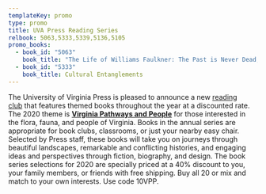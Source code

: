 ```yaml
---
templateKey: promo
type: promo
title: UVA Press Reading Series
relbook: 5063,5333,5339,5136,5105
promo_books:
  - book_id: "5063"
    book_title: "The Life of Williams Faulkner: The Past is Never Dead, 1897-1934"
  - book_id: "5333"
    book_title: Cultural Entanglements
---
```

The University of Virginia Press is pleased to announce a new [reading club](https://www.upress.virginia.edu/readingclub) that features themed books throughout the year at a discounted rate. The 2020 theme is **[Virginia Pathways and People](https://www.upress.virginia.edu/readingclub)** for those interested in the flora, fauna, and people of Virginia. Books in the annual series are appropriate for book clubs, classrooms, or just your nearby easy chair. Selected by Press staff, these books will take you on journeys through beautiful landscapes, remarkable and conflicting histories, and engaging ideas and perspectives through fiction, biography, and design. The book series selections for 2020 are specially priced at a 40% discount to you, your family members, or friends with free shipping. Buy all 20 or mix and match to your own interests. Use code 10VPP.